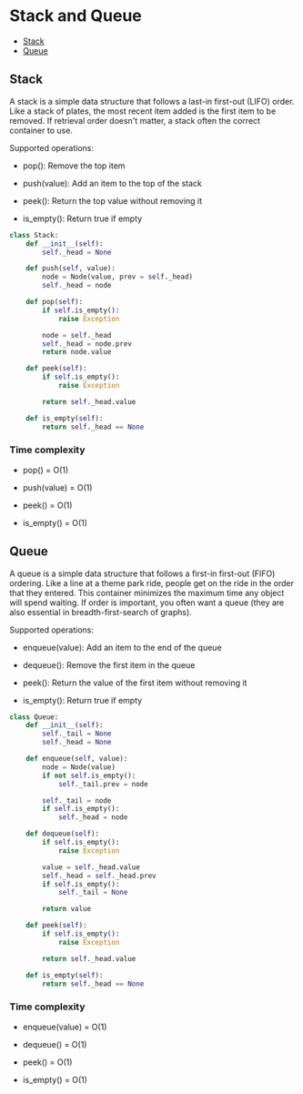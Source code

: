 # Stack and Queue

* [Stack](#stack)
* [Queue](#queue)

## <a name="stack"></a> Stack

A stack is a simple data structure that follows a last-in first-out (LIFO) order. Like a stack of plates, the most recent item added is the first item to be removed. If retrieval order doesn't matter, a stack often the correct container to use.

Supported operations:

* pop(): Remove the top item

* push(value): Add an item to the top of the stack

* peek(): Return the top value without removing it

* is_empty(): Return true if empty

```python
class Stack:
    def __init__(self):
        self._head = None

    def push(self, value):
        node = Node(value, prev = self._head)
        self._head = node

    def pop(self):
        if self.is_empty():
            raise Exception

        node = self._head
        self._head = node.prev
        return node.value

    def peek(self):
        if self.is_empty():
            raise Exception

        return self._head.value

    def is_empty(self):
        return self._head == None
```

### Time complexity

* pop() = O(1)

* push(value) = O(1)

* peek() =  O(1)

* is_empty() = O(1)

## <a name="queue"></a> Queue

A queue is a simple data structure that follows a first-in first-out (FIFO) ordering. Like a line at a theme park ride, people get on the ride in the order that they entered. This container minimizes the maximum time any object will spend waiting. If order is important, you often want a queue (they are also essential in breadth-first-search of graphs).

Supported operations:

* enqueue(value): Add an item to the end of the queue

* dequeue(): Remove the first item in the queue

* peek(): Return the value of the first item without removing it

* is_empty(): Return true if empty

```python
class Queue:
    def __init__(self):
        self._tail = None
        self._head = None

    def enqueue(self, value):
        node = Node(value)
        if not self.is_empty():
            self._tail.prev = node

        self._tail = node
        if self.is_empty():
            self._head = node

    def dequeue(self):
        if self.is_empty():
            raise Exception

        value = self._head.value
        self._head = self._head.prev
        if self.is_empty():
            self._tail = None

        return value

    def peek(self):
        if self.is_empty():
            raise Exception

        return self._head.value

    def is_empty(self):
        return self._head == None
```

### Time complexity

* enqueue(value) = O(1)

* dequeue() = O(1)

* peek() =  O(1)

* is_empty() = O(1)

